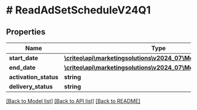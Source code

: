 # # ReadAdSetScheduleV24Q1

## Properties

Name | Type | Description | Notes
------------ | ------------- | ------------- | -------------
**start_date** | [**\criteo\api\marketingsolutions\v2024_07\Model\NillableDateTime**](NillableDateTime.md) |  | [optional]
**end_date** | [**\criteo\api\marketingsolutions\v2024_07\Model\NillableDateTime**](NillableDateTime.md) |  | [optional]
**activation_status** | **string** |  | [optional]
**delivery_status** | **string** |  | [optional]

[[Back to Model list]](../../README.md#models) [[Back to API list]](../../README.md#endpoints) [[Back to README]](../../README.md)
